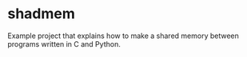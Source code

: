 # shadmem
Example project that explains how to make a shared memory between programs written in C and Python.

